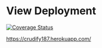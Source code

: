 # View Deployment

[![Coverage Status](https://coveralls.io/repos/github/JANKEE92PL/rails-simple-airbnb/badge.svg?branch=master)](https://coveralls.io/github/JANKEE92PL/rails-simple-airbnb?branch=master)

https://crudify187.herokuapp.com/
